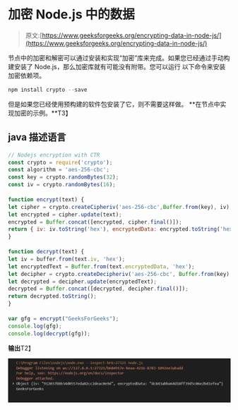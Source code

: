 # 加密 Node.js 中的数据

> 原文:[https://www.geeksforgeeks.org/encrypting-data-in-node-js/](https://www.geeksforgeeks.org/encrypting-data-in-node-js/)

节点中的加密和解密可以通过安装和实现“加密”库来完成。如果您已经通过手动构建安装了 Node.js，那么加密库就有可能没有附带。您可以运行
以下命令来安装加密依赖项。

```js
npm install crypto --save
```

但是如果您已经使用预构建的软件包安装了它，则不需要这样做。
**在节点中实现加密的示例。**T3】

## java 描述语言

```js
// Nodejs encryption with CTR
const crypto = require('crypto');
const algorithm = 'aes-256-cbc';
const key = crypto.randomBytes(32);
const iv = crypto.randomBytes(16);

function encrypt(text) {
let cipher = crypto.createCipheriv('aes-256-cbc',Buffer.from(key), iv);
let encrypted = cipher.update(text);
encrypted = Buffer.concat([encrypted, cipher.final()]);
return { iv: iv.toString('hex'), encryptedData: encrypted.toString('hex') };
}

function decrypt(text) {
let iv = buffer.from(text.iv, 'hex');
let encryptedText = Buffer.from(text.encryptedData, 'hex');
let decipher = crypto.createDecipheriv('aes-256-cbc', Buffer.from(key), iv);
let decrypted = decipher.update(encryptedText);
decrypted = Buffer.concat([decrypted, decipher.final()]);
return decrypted.toString();
}

var gfg = encrypt("GeeksForGeeks");
console.log(gfg);
console.log(decrypt(gfg));
```

**输出**T2】

![](img/5fadb97d33419a5ebe89f0aa2f734afc.png)